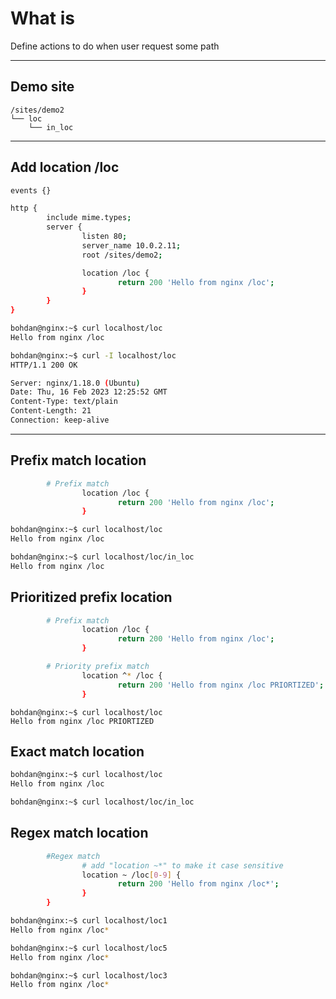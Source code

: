 # What is
Define actions to do when user request some path 
***
## Demo site
```
/sites/demo2
└── loc
    └── in_loc
```

***
## Add location /loc
```bash
events {}

http {
        include mime.types;
        server {
                listen 80;
                server_name 10.0.2.11;
                root /sites/demo2;

                location /loc {
                        return 200 'Hello from nginx /loc';
                }
        }
}
```

```bash
bohdan@nginx:~$ curl localhost/loc
Hello from nginx /loc

bohdan@nginx:~$ curl -I localhost/loc
HTTP/1.1 200 OK

Server: nginx/1.18.0 (Ubuntu)
Date: Thu, 16 Feb 2023 12:25:52 GMT
Content-Type: text/plain
Content-Length: 21
Connection: keep-alive
```

***
## Prefix match location

```bash
        # Prefix match
                location /loc {
                        return 200 'Hello from nginx /loc';
                }
```

```bash
bohdan@nginx:~$ curl localhost/loc
Hello from nginx /loc

bohdan@nginx:~$ curl localhost/loc/in_loc
Hello from nginx /loc
```

## Prioritized prefix location

```bash
        # Prefix match
                location /loc {
                        return 200 'Hello from nginx /loc';
                }

        # Priority prefix match
                location ^* /loc {
                        return 200 'Hello from nginx /loc PRIORTIZED';
                }
```

```
bohdan@nginx:~$ curl localhost/loc
Hello from nginx /loc PRIORTIZED
```
## Exact match location

```bash
bohdan@nginx:~$ curl localhost/loc
Hello from nginx /loc

bohdan@nginx:~$ curl localhost/loc/in_loc

```

## Regex match location
```bash
        #Regex match
                # add "location ~*" to make it case sensitive
                location ~ /loc[0-9] {
                        return 200 'Hello from nginx /loc*';
                }
        }
```

```bash
bohdan@nginx:~$ curl localhost/loc1
Hello from nginx /loc*

bohdan@nginx:~$ curl localhost/loc5
Hello from nginx /loc*

bohdan@nginx:~$ curl localhost/loc3
Hello from nginx /loc*
```